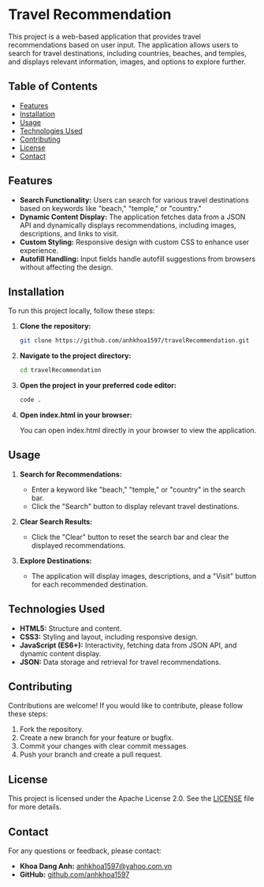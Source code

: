 # Travel Recommendation

This project is a web-based application that provides travel recommendations based on user input. The application allows users to search for travel destinations, including countries, beaches, and temples, and displays relevant information, images, and options to explore further.

## Table of Contents

- [Features](#features)
- [Installation](#installation)
- [Usage](#usage)
- [Technologies Used](#technologies-used)
- [Contributing](#contributing)
- [License](#license)
- [Contact](#contact)

## Features

- **Search Functionality:** Users can search for various travel destinations based on keywords like "beach," "temple," or "country."
- **Dynamic Content Display:** The application fetches data from a JSON API and dynamically displays recommendations, including images, descriptions, and links to visit.
- **Custom Styling:** Responsive design with custom CSS to enhance user experience.
- **Autofill Handling:** Input fields handle autofill suggestions from browsers without affecting the design.

## Installation

To run this project locally, follow these steps:

1. **Clone the repository:**

   ```bash
   git clone https://github.com/anhkhoa1597/travelRecommendation.git

2. **Navigate to the project directory:**

   ```bash
   cd travelRecommendation

3. **Open the project in your preferred code editor:**

   ```bash
   code .

4. **Open index.html in your browser:**

   You can open index.html directly in your browser to view the application.

## Usage

1. **Search for Recommendations:**
   - Enter a keyword like "beach," "temple," or "country" in the search bar.
   - Click the "Search" button to display relevant travel destinations.

2. **Clear Search Results:**
   - Click the "Clear" button to reset the search bar and clear the displayed recommendations.

3. **Explore Destinations:**
   - The application will display images, descriptions, and a "Visit" button for each recommended destination.

## Technologies Used

- **HTML5:** Structure and content.
- **CSS3:** Styling and layout, including responsive design.
- **JavaScript (ES6+):** Interactivity, fetching data from JSON API, and dynamic content display.
- **JSON:** Data storage and retrieval for travel recommendations.

## Contributing

Contributions are welcome! If you would like to contribute, please follow these steps:

1. Fork the repository.
2. Create a new branch for your feature or bugfix.
3. Commit your changes with clear commit messages.
4. Push your branch and create a pull request.

## License

This project is licensed under the Apache License 2.0. See the [LICENSE](LICENSE) file for more details.

## Contact

For any questions or feedback, please contact:

- **Khoa Dang Anh:** [anhkhoa1597@yahoo.com.vn](mailto:anhkhoa1597@yahoo.com.vn)
- **GitHub:** [github.com/anhkhoa1597](https://github.com/anhkhoa1597)

   
